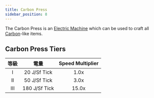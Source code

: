 ```yaml
---
title: Carbon Press
sidebar_position: 8
---
```


The Carbon Press is an [Electric Machine](../Electric-Machines.md) which can be used to craft all [Carbon](../../Resources/Elements-and-compounds/Carbon.md)-like items.

## Carbon Press Tiers

| 等級  |      電量       | Speed Multiplier |
|:---:|:-------------:|:----------------:|
|  I  | 20 J/Sf Tick  |       1.0x       |
| II  | 50 J/Sf Tick  |       3.0x       |
| III | 180 J/Sf Tick |      15.0x       |
